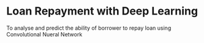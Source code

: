 # Loan Repayment with Deep Learning
 To analyse and predict the ability of borrower to repay loan using Convolutional Nueral Network
